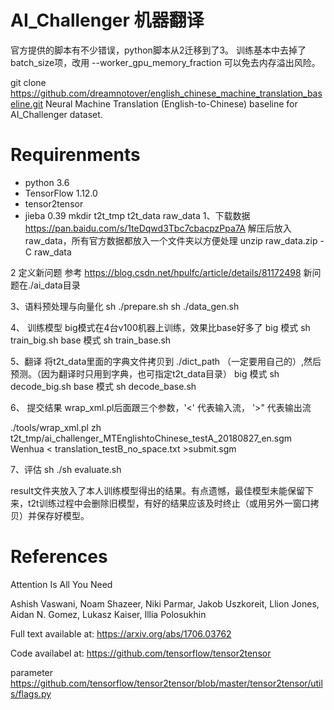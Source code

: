 # AI_Challenger  机器翻译
官方提供的脚本有不少错误，python脚本从2迁移到了3。 训练基本中去掉了batch_size项，改用 --worker_gpu_memory_fraction 可以免去内存溢出风险。

git clone https://github.com/dreamnotover/english_chinese_machine_translation_baseline.git
Neural Machine Translation (English-to-Chinese) baseline for AI_Challenger dataset.

# Requirenments

- python 3.6
- TensorFlow 1.12.0
- tensor2tensor
- jieba 0.39
 mkdir    t2t_tmp   t2t_data  raw_data
1、下载数据  https://pan.baidu.com/s/1teDqwd3Tbc7cbacpzPpa7A
解压后放入raw_data，所有官方数据都放入一个文件夹以方便处理
unzip  raw_data.zip   -C raw_data

2 定义新问题
 参考  https://blog.csdn.net/hpulfc/article/details/81172498
 新问题在./ai_data目录
 
3、语料预处理与向量化
sh  ./prepare.sh
sh  ./data_gen.sh

4、 训练模型 big模式在4台v100机器上训练，效果比base好多了
big 模式   sh  train_big.sh
base 模式   sh  train_base.sh

5、翻译
将t2t_data里面的字典文件拷贝到 ./dict_path （一定要用自己的）,然后预测。（因为翻译时只用到字典，也可指定t2t_data目录）
big 模式   sh  decode_big.sh
base 模式   sh  decode_base.sh

6、 提交结果 wrap_xml.pl后面跟三个参数，'<' 代表输入流， '>"  代表输出流 
 
./tools/wrap_xml.pl zh  t2t_tmp/ai_challenger_MTEnglishtoChinese_testA_20180827_en.sgm Wenhua < translation_testB_no_space.txt >submit.sgm

7、评估
sh  ./sh   evaluate.sh
   
result文件夹放入了本人训练模型得出的结果。有点遗憾，最佳模型未能保留下来，t2t训练过程中会删除旧模型，有好的结果应该及时终止（或用另外一窗口拷贝）并保存好模型。


# References

Attention Is All You Need

Ashish Vaswani, Noam Shazeer, Niki Parmar, Jakob Uszkoreit, Llion Jones, Aidan N. Gomez, Lukasz Kaiser, Illia Polosukhin

Full text available at: https://arxiv.org/abs/1706.03762

Code availabel at: https://github.com/tensorflow/tensor2tensor

parameter   https://github.com/tensorflow/tensor2tensor/blob/master/tensor2tensor/utils/flags.py
